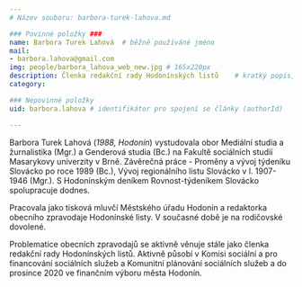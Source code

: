 ```yaml
---
# Název souboru: barbora-turek-lahova.md

### Povinné položky ###
name: Barbora Turek Lahová 	# běžně používáné jméno
mail:
- barbora.lahova@gmail.com
img: people/barbora_lahova_web_new.jpg # 165x220px
description: Členka redakční rady Hodonínských listů 	# kratký popis, max 160 znaků
category:  

### Nepovinné položky
uid: barbora.lahova # identifikátor pro spojení se články (authorId)

---
```


Barbora Turek Lahová (*1988, Hodonín*) vystudovala obor Mediální studia a žurnalistika (Mgr.) a Genderová studia (Bc.) na Fakultě sociálních studií Masarykovy univerzity v Brně. Závěrečná práce - Proměny a vývoj týdeníku Slovácko po roce 1989 (Bc.), Vývoj regionálního listu Slovácko v l. 1907-1946 (Mgr.). S Hodonínským deníkem Rovnost-týdeníkem Slovácko spolupracuje dodnes.

Pracovala jako tisková mluvčí Městského úřadu Hodonín a redaktorka obecního zpravodaje Hodonínské listy. V současné době je na rodičovské dovolené. 

Problematice obecních zpravodajů se aktivně věnuje stále jako členka redakční rady Hodonínských listů. Aktivně působí v Komisi sociální a pro financování sociálních služeb a Komunitní plánování sociálních služeb a do prosince 2020 ve finančním výboru města Hodonín.
